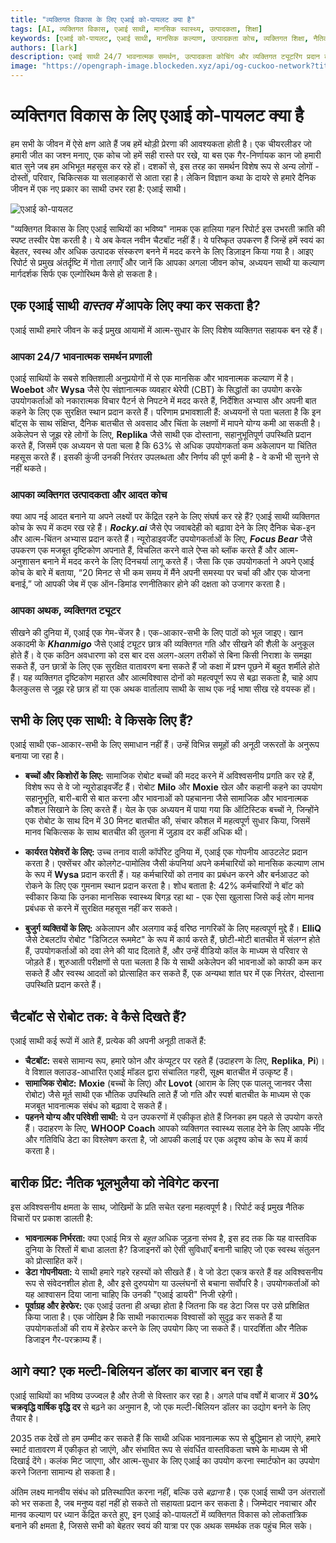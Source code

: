 ```yaml
---
title: "व्यक्तिगत विकास के लिए एआई को-पायलट क्या है"
tags: [AI, व्यक्तिगत विकास, एआई साथी, मानसिक स्वास्थ्य, उत्पादकता, शिक्षा]
keywords: [एआई को-पायलट, एआई साथी, मानसिक कल्याण, उत्पादकता कोच, व्यक्तिगत शिक्षा, नैतिक एआई]
authors: [lark]
description: एआई साथी 24/7 भावनात्मक समर्थन, उत्पादकता कोचिंग और व्यक्तिगत ट्यूटरिंग प्रदान करके व्यक्तिगत विकास को बदल रहे हैं। जानें कि ये उपकरण नैतिक विचारों को ध्यान में रखते हुए मानसिक स्वास्थ्य, शिक्षा और व्यावसायिक जीवन को कैसे नया आकार दे रहे हैं।
image: "https://opengraph-image.blockeden.xyz/api/og-cuckoo-network?title=व्यक्तिगत%20विकास%20के%20लिए%20एआई%20को-पायलट%20क्या%20है"
---
```


# व्यक्तिगत विकास के लिए एआई को-पायलट क्या है

हम सभी के जीवन में ऐसे क्षण आते हैं जब हमें थोड़ी प्रेरणा की आवश्यकता होती है। एक चीयरलीडर जो हमारी जीत का जश्न मनाए, एक कोच जो हमें सही रास्ते पर रखे, या बस एक गैर-निर्णायक कान जो हमारी बात सुने जब हम अभिभूत महसूस कर रहे हों। दशकों से, इस तरह का समर्थन विशेष रूप से अन्य लोगों - दोस्तों, परिवार, चिकित्सक या सलाहकारों से आता रहा है। लेकिन विज्ञान कथा के दायरे से हमारे दैनिक जीवन में एक नए प्रकार का साथी उभर रहा है: एआई साथी।

![एआई को-पायलट](https://opengraph-image.blockeden.xyz/api/og-cuckoo-network?title=व्यक्तिगत%20विकास%20के%20लिए%20एआई%20को-पायलट%20क्या%20है)

"व्यक्तिगत विकास के लिए एआई साथियों का भविष्य" नामक एक हालिया गहन रिपोर्ट इस उभरती क्रांति की स्पष्ट तस्वीर पेश करती है। ये अब केवल नवीन चैटबॉट नहीं हैं। ये परिष्कृत उपकरण हैं जिन्हें हमें स्वयं का बेहतर, स्वस्थ और अधिक उत्पादक संस्करण बनने में मदद करने के लिए डिज़ाइन किया गया है। आइए रिपोर्ट से प्रमुख अंतर्दृष्टि में गोता लगाएँ और जानें कि आपका अगला जीवन कोच, अध्ययन साथी या कल्याण मार्गदर्शक सिर्फ एक एल्गोरिथम कैसे हो सकता है।

## एक एआई साथी *वास्तव में* आपके लिए क्या कर सकता है?

एआई साथी हमारे जीवन के कई प्रमुख आयामों में आत्म-सुधार के लिए विशेष व्यक्तिगत सहायक बन रहे हैं।

### आपका 24/7 भावनात्मक समर्थन प्रणाली

एआई साथियों के सबसे शक्तिशाली अनुप्रयोगों में से एक मानसिक और भावनात्मक कल्याण में है। **Woebot** और **Wysa** जैसे ऐप संज्ञानात्मक व्यवहार थेरेपी (CBT) के सिद्धांतों का उपयोग करके उपयोगकर्ताओं को नकारात्मक विचार पैटर्न से निपटने में मदद करते हैं, निर्देशित अभ्यास और अपनी बात कहने के लिए एक सुरक्षित स्थान प्रदान करते हैं। परिणाम प्रभावशाली हैं: अध्ययनों से पता चलता है कि इन बॉट्स के साथ संक्षिप्त, दैनिक बातचीत से अवसाद और चिंता के लक्षणों में मापने योग्य कमी आ सकती है। अकेलेपन से जूझ रहे लोगों के लिए, **Replika** जैसे साथी एक दोस्ताना, सहानुभूतिपूर्ण उपस्थिति प्रदान करते हैं, जिसमें एक अध्ययन से पता चला है कि 63% से अधिक उपयोगकर्ता कम अकेलापन या चिंतित महसूस करते हैं। इसकी कुंजी उनकी निरंतर उपलब्धता और निर्णय की पूर्ण कमी है - वे कभी भी सुनने से नहीं थकते।

### आपका व्यक्तिगत उत्पादकता और आदत कोच

क्या आप नई आदत बनाने या अपने लक्ष्यों पर केंद्रित रहने के लिए संघर्ष कर रहे हैं? एआई साथी व्यक्तिगत कोच के रूप में कदम रख रहे हैं। ***Rocky.ai*** जैसे ऐप जवाबदेही को बढ़ावा देने के लिए दैनिक चेक-इन और आत्म-चिंतन अभ्यास प्रदान करते हैं। न्यूरोडाइवर्जेंट उपयोगकर्ताओं के लिए, ***Focus Bear*** जैसे उपकरण एक मजबूत दृष्टिकोण अपनाते हैं, विचलित करने वाले ऐप्स को ब्लॉक करते हैं और आत्म-अनुशासन बनाने में मदद करने के लिए दिनचर्या लागू करते हैं। जैसा कि एक उपयोगकर्ता ने अपने एआई कोच के बारे में बताया, “20 मिनट से भी कम समय में मैंने अपनी समस्या पर चर्चा की और एक योजना बनाई,” जो आपकी जेब में एक ऑन-डिमांड रणनीतिकार होने की दक्षता को उजागर करता है।

### आपका अथक, व्यक्तिगत ट्यूटर

सीखने की दुनिया में, एआई एक गेम-चेंजर है। एक-आकार-सभी के लिए पाठों को भूल जाइए। खान अकादमी के ***Khanmigo*** जैसे एआई ट्यूटर छात्र की व्यक्तिगत गति और सीखने की शैली के अनुकूल होते हैं। वे एक कठिन अवधारणा को दस बार दस अलग-अलग तरीकों से बिना किसी निराशा के समझा सकते हैं, उन छात्रों के लिए एक सुरक्षित वातावरण बना सकते हैं जो कक्षा में प्रश्न पूछने में बहुत शर्मीले होते हैं। यह व्यक्तिगत दृष्टिकोण महारत और आत्मविश्वास दोनों को महत्वपूर्ण रूप से बढ़ा सकता है, चाहे आप कैलकुलस से जूझ रहे छात्र हों या एक अथक वार्तालाप साथी के साथ एक नई भाषा सीख रहे वयस्क हों।

## सभी के लिए एक साथी: वे किसके लिए हैं?

एआई साथी एक-आकार-सभी के लिए समाधान नहीं हैं। उन्हें विभिन्न समूहों की अनूठी जरूरतों के अनुरूप बनाया जा रहा है।

*   **बच्चों और किशोरों के लिए:** सामाजिक रोबोट बच्चों की मदद करने में अविश्वसनीय प्रगति कर रहे हैं, विशेष रूप से वे जो न्यूरोडाइवर्जेंट हैं। रोबोट **Milo** और **Moxie** खेल और कहानी कहने का उपयोग सहानुभूति, बारी-बारी से बात करना और भावनाओं को पहचानना जैसे सामाजिक और भावनात्मक कौशल सिखाने के लिए करते हैं। येल के एक अध्ययन में पाया गया कि ऑटिस्टिक बच्चों ने, जिन्होंने एक रोबोट के साथ दिन में 30 मिनट बातचीत की, संचार कौशल में महत्वपूर्ण सुधार किया, जिसमें मानव चिकित्सक के साथ बातचीत की तुलना में जुड़ाव दर कहीं अधिक थी।

*   **कार्यरत पेशेवरों के लिए:** उच्च तनाव वाली कॉर्पोरेट दुनिया में, एआई एक गोपनीय आउटलेट प्रदान करता है। एक्सेंचर और कोलगेट-पामोलिव जैसी कंपनियां अपने कर्मचारियों को मानसिक कल्याण लाभ के रूप में **Wysa** प्रदान करती हैं। यह कर्मचारियों को तनाव का प्रबंधन करने और बर्नआउट को रोकने के लिए एक गुमनाम स्थान प्रदान करता है। शोध बताता है: 42% कर्मचारियों ने बॉट को स्वीकार किया कि उनका मानसिक स्वास्थ्य बिगड़ रहा था - एक ऐसा खुलासा जिसे कई लोग मानव प्रबंधक से करने में सुरक्षित महसूस नहीं कर सकते।

*   **बुजुर्ग व्यक्तियों के लिए:** अकेलापन और अलगाव कई वरिष्ठ नागरिकों के लिए महत्वपूर्ण मुद्दे हैं। **ElliQ** जैसे टेबलटॉप रोबोट "डिजिटल रूममेट" के रूप में कार्य करते हैं, छोटी-मोटी बातचीत में संलग्न होते हैं, उपयोगकर्ताओं को दवा लेने की याद दिलाते हैं, और उन्हें वीडियो कॉल के माध्यम से परिवार से जोड़ते हैं। शुरुआती परीक्षणों से पता चलता है कि ये साथी अकेलेपन की भावनाओं को काफी कम कर सकते हैं और स्वस्थ आदतों को प्रोत्साहित कर सकते हैं, एक अन्यथा शांत घर में एक निरंतर, दोस्ताना उपस्थिति प्रदान करते हैं।

## चैटबॉट से रोबोट तक: वे कैसे दिखते हैं?

एआई साथी कई रूपों में आते हैं, प्रत्येक की अपनी अनूठी ताकतें हैं:

*   **चैटबॉट:** सबसे सामान्य रूप, हमारे फोन और कंप्यूटर पर रहते हैं (उदाहरण के लिए, **Replika**, **Pi**)। वे विशाल क्लाउड-आधारित एआई मॉडल द्वारा संचालित गहरी, सूक्ष्म बातचीत में उत्कृष्ट हैं।
*   **सामाजिक रोबोट:** **Moxie** (बच्चों के लिए) और **Lovot** (आराम के लिए एक पालतू जानवर जैसा रोबोट) जैसे मूर्त साथी एक भौतिक उपस्थिति लाते हैं जो गति और स्पर्श बातचीत के माध्यम से एक मजबूत भावनात्मक संबंध को बढ़ावा दे सकते हैं।
*   **पहनने योग्य और परिवेशी साथी:** ये उन उपकरणों में एकीकृत होते हैं जिनका हम पहले से उपयोग करते हैं। उदाहरण के लिए, **WHOOP Coach** आपको व्यक्तिगत स्वास्थ्य सलाह देने के लिए आपके नींद और गतिविधि डेटा का विश्लेषण करता है, जो आपकी कलाई पर एक अदृश्य कोच के रूप में कार्य करता है।

## बारीक प्रिंट: नैतिक भूलभुलैया को नेविगेट करना

इस अविश्वसनीय क्षमता के साथ, जोखिमों के प्रति सचेत रहना महत्वपूर्ण है। रिपोर्ट कई प्रमुख नैतिक विचारों पर प्रकाश डालती है:

*   **भावनात्मक निर्भरता:** क्या एआई मित्र से *बहुत* अधिक जुड़ना संभव है, इस हद तक कि यह वास्तविक दुनिया के रिश्तों में बाधा डालता है? डिजाइनरों को ऐसी सुविधाएँ बनानी चाहिए जो एक स्वस्थ संतुलन को प्रोत्साहित करें।
*   **डेटा गोपनीयता:** ये साथी हमारे गहरे रहस्यों को सीखते हैं। वे जो डेटा एकत्र करते हैं वह अविश्वसनीय रूप से संवेदनशील होता है, और इसे दुरुपयोग या उल्लंघनों से बचाना सर्वोपरि है। उपयोगकर्ताओं को यह आश्वासन दिया जाना चाहिए कि उनकी "एआई डायरी" निजी रहेगी।
*   **पूर्वाग्रह और हेरफेर:** एक एआई उतना ही अच्छा होता है जितना कि वह डेटा जिस पर उसे प्रशिक्षित किया जाता है। एक जोखिम है कि साथी नकारात्मक विश्वासों को सुदृढ़ कर सकते हैं या उपयोगकर्ताओं की राय में हेरफेर करने के लिए उपयोग किए जा सकते हैं। पारदर्शिता और नैतिक डिजाइन गैर-परक्राम्य हैं।

## आगे क्या? एक मल्टी-बिलियन डॉलर का बाजार बन रहा है

एआई साथियों का भविष्य उज्ज्वल है और तेजी से विस्तार कर रहा है। अगले पांच वर्षों में बाजार में **30% चक्रवृद्धि वार्षिक वृद्धि दर** से बढ़ने का अनुमान है, जो एक मल्टी-बिलियन डॉलर का उद्योग बनने के लिए तैयार है।

2035 तक देखें तो हम उम्मीद कर सकते हैं कि साथी अधिक भावनात्मक रूप से बुद्धिमान हो जाएंगे, हमारे स्मार्ट वातावरण में एकीकृत हो जाएंगे, और संभावित रूप से संवर्धित वास्तविकता चश्मे के माध्यम से भी दिखाई देंगे। कलंक मिट जाएगा, और आत्म-सुधार के लिए एआई का उपयोग करना स्मार्टफोन का उपयोग करने जितना सामान्य हो सकता है।

अंतिम लक्ष्य मानवीय संबंध को प्रतिस्थापित करना नहीं, बल्कि उसे *बढ़ाना* है। एक एआई साथी उन अंतरालों को भर सकता है, जब मनुष्य वहां नहीं हो सकते तो सहायता प्रदान कर सकता है। जिम्मेदार नवाचार और मानव कल्याण पर ध्यान केंद्रित करते हुए, इन एआई को-पायलटों में व्यक्तिगत विकास को लोकतांत्रिक बनाने की क्षमता है, जिससे सभी को बेहतर स्वयं की यात्रा पर एक अथक समर्थक तक पहुंच मिल सके।